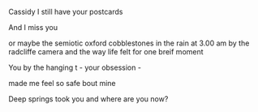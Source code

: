 Cassidy I still have your postcards

And I miss you 

or maybe the semiotic oxford cobblestones in the rain at 3.00 am by the radcliffe camera and the way life felt for one breif moment 

You by the hanging t - your obsession -

made me feel so safe bout mine

Deep springs took you and where are you now? 


